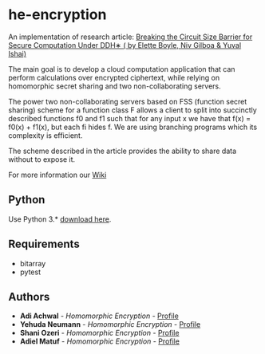 # he-encryption
An implementation of research article: [Breaking the Circuit Size Barrier for Secure Computation Under DDH∗ 
( by Elette Boyle, Niv Gilboa & Yuval Ishai)](https://eprint.iacr.org/2016/585)

The main goal is to develop a cloud computation application that can perform calculations over encrypted ciphertext, 
while relying on homomorphic secret sharing and two non-collaborating servers.

The power two non-collaborating servers based on FSS (function secret sharing) scheme for a function class F allows 
a client to split into succinctly described functions f0 and f1 such that for any input x we have that 
f(x) = f0(x) + f1(x), but each fi hides f. We are using branching programs which its complexity is efficient.

The scheme described in the article provides the ability to share data without to expose it.

For more information our [Wiki](https://github.com/MatufA/he-encription/wiki)

## Python
Use Python 3.* [download here](https://www.python.org/downloads/).

## Requirements
* bitarray
* pytest

## Authors
* **Adi Achwal** - *Homomorphic Encryption* - [Profile](https://github.com/adiachwal122)
* **Yehuda Neumann** - *Homomorphic Encryption* - [Profile](https://github.com/Yuda4)
* **Shani Ozeri** - *Homomorphic Encryption* - [Profile](https://github.com/shani25)
* **Adiel Matuf** - *Homomorphic Encryption* - [Profile](https://github.com/matufa)